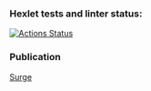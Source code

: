### Hexlet tests and linter status:
[![Actions Status](https://github.com/cuttlefish93/layout-designer-project-59/workflows/hexlet-check/badge.svg)](https://github.com/cuttlefish93/layout-designer-project-59/actions)

### Publication

[Surge]()